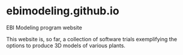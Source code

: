 ebimodeling.github.io
=====================

EBI Modeling program website

This website is, so far, a collection of software trials exemplifying the options to produce 3D models of various plants.
